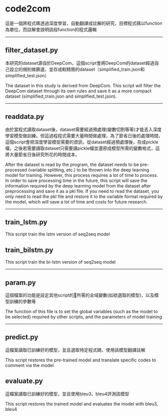 # code2com

這是一個將程式碼透過深度學習，自動翻譯成註解的研究，目標程式碼以function為單位，而註解會說明該段function的程式邏輯
***

## filter_dataset.py

本研究的dataset源自於DeepCom，這個script會將DeepCom的dataset經過自己設立的規則做篩選，並存成較精簡的dataset（simplified_train.json和simplified_test.json）

The dataset in this study is derived from DeepCom. This script will filter the DeepCom dataset through its own rules and save it as a more compact dataset (simplified_train.json and simplified_test.json).
***
## readdata.py
由於當程式讀取dataset後，dataset需要經過預處理(變數切割等等)才能丟入深度學習模型做訓練。但這過程程式需要大量時間做處理，為了節省日後的處理時間，這個script會把深度學習模型需要的資訊，從dataset經過預處理後，存成pickle檔，之後若需要讀取dataset只需要讀pickle檔並還原成模型所需的變數格式，這將大量節省日後研究所花的時間成本。

After the dataset is read by the program, the dataset needs to be pre-processed (variable splitting, etc.) to be thrown into the deep learning model for training. However, this process requires a lot of time to process. In order to save processing time in the future, this script will save the information required by the deep learning model from the dataset after preprocessing and save it as a pkl file. If you need to read the dataset, you only need to read the pkl file and restore it to the variable format required by the model, which will save a lot of time and costs for future research.
***
## train_lstm.py
This script train the lstm version of seq2seq model

## train_bilstm.py
This script train the bi-lstm version of seq2seq model
***
## param.py
這個檔案的功能是設定其他script的所需的全域變數(如欲選取的模型)，以及模型訓練的參數等

The function of this file is to set the global variables (such as the model to be selected) required by other scripts, and the parameters of model training
***
## predict.py
這檔案讀取已訓練好的模型，並且選取特定程式碼，使用該模型翻譯註解

This script restores the pre-trained model and translate specific codes to comment via the model.

## evaluate.py
這檔案讀取已訓練好的模型，並且使用bleu3、bleu4評測該模型

This script restores the trained model and evaluates the model with bleu3, bleu4